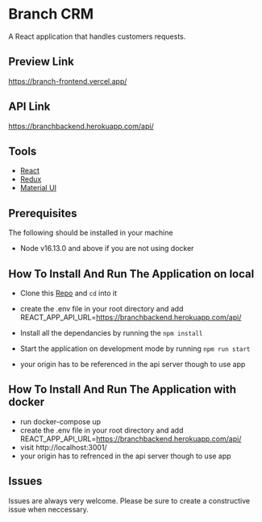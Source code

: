 # Branch CRM

A React application that handles customers requests.

## Preview Link

https://branch-frontend.vercel.app/

## API Link

https://branchbackend.herokuapp.com/api/

## Tools

- [React](https://reactjs.org/)
- [Redux](https://redux.js.org/)
- [Material UI](https://react-bootstrap.github.io/)

## Prerequisites

The following should be installed in your machine

- Node v16.13.0 and above if you are not using docker

## How To Install And Run The Application on local

- Clone this [Repo]('https://github.com/Igho-Godwin/branch_frontend') and `cd` into it
- create the .env file in your root directory and add REACT_APP_API_URL=https://branchbackend.herokuapp.com/api/

- Install all the dependancies by running the `npm install`
- Start the application on development mode by running `npm run start`
- your origin has to be referenced in the api server though to use app

## How To Install And Run The Application with docker

- run docker-compose up
- create the .env file in your root directory and add REACT_APP_API_URL=https://branchbackend.herokuapp.com/api/
- visit http://localhost:3001/
- your origin has to refrenced in the api server though to use app

## Issues

Issues are always very welcome. Please be sure to create a constructive issue when neccessary.
